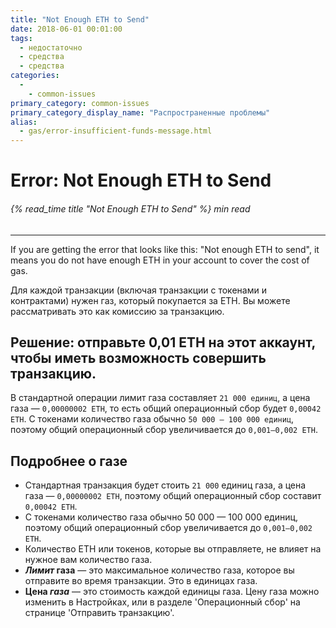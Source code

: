 ```yaml
---
title: "Not Enough ETH to Send"
date: 2018-06-01 00:01:00
tags:
  - недостаточно
  - средства
  - средства
categories:
  - 
    - common-issues
primary_category: common-issues
primary_category_display_name: "Распространенные проблемы"
alias:
  - gas/error-insufficient-funds-message.html
---
```


# __Error: Not Enough ETH to Send__
###### {% read_time title "Not Enough ETH to Send" %} min read
***

If you are getting the error that looks like this: "Not enough ETH to send", it means you do not have enough ETH in your account to cover the cost of gas.

Для каждой транзакции (включая транзакции с токенами и контрактами) нужен газ, который покупается за ETH. Вы можете рассматривать это как комиссию за транзакцию.

## __Решение: отправьте 0,01 ETH на этот аккаунт, чтобы иметь возможность совершить транзакцию.__

В стандартной операции лимит газа составляет `21 000 единиц`, а цена газа — `0,00000002 ETH`, то есть общий операционный сбор будет `0,00042 ETH`. С токенами количество газа обычно `50 000 — 100 000 единиц`, поэтому общий операционный сбор увеличивается до `0,001–0,002 ETH`.


## __Подробнее о газе__
* Стандартная транзакция будет стоить `21 000` единиц газа, а цена газа — `0,00000002 ETH`, поэтому общий операционный сбор составит `0,00042 ETH`.
* С токенами количество газа обычно 50 000 — 100 000 единиц, поэтому общий операционный сбор увеличивается до `0,001–0,002 ETH`.
* Количество ETH или токенов, которые вы отправляете, не влияет на нужное вам количество газа.
* **_Лимит_ газа** — это максимальное количество газа, которое вы отправите во время транзакции. Это в единицах газа.
* **Цена _газа_** — это стоимость каждой единицы газа. Цену газа можно изменить в Настройках, или в разделе 'Операционный сбор' на странице 'Отправить транзакцию'. 